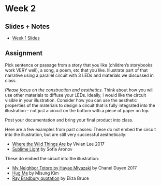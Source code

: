 # Week 2

## Slides + Notes
- [Week 1 Slides](https://docs.google.com/presentation/d/1EssNUn858oeHvLm2OuFBqYpYaAz66A5Vw-gCPwB45Bo/edit#slide=id.gc7ff0148e_0_8)

## Assignment
Pick sentence or passage from a story that you like (children’s storybooks work VERY well), a song, a poem, etc that you like. Illustrate part of that narrative using a parallel circuit with 3 LEDs and materials we discussed in class.

*Please focus on the construction and aesthetics.* Think about how you will use other materials to diffuse your LEDs. Ideally, I would like the circuit visible in your illustration. Consider how you can use the aesthetic properties of the materials to design a circuit that is fully integrated into the illustration – not just a circuit on the bottom with a piece of paper on top.

Post your documentation and bring your final product into class.

Here are a few examples from past classes:
These do not embed the circuit into the illustration, but are still very successful aesthetically:
- [Where the Wild Things Are](http://lizastark.com/compcraftfall2017/2017/09/09/170/) by Vivian Lee 2017
- [Sublime Light](http://lizastark.com/compcraftfall2016/week-2-sublime-light/) by Sofia Aronov

These do embed the circuit into the illustration:
- [My Neighbor Totoro by Hayao Miyazaki](http://lizastark.com/compcraftfall2017/2017/09/15/week-2-assignment-4/) by Chanel Duyen 2017
- [Hug Me](http://lizastark.com/compcraftfall2016/week-2-assignment_illustration-project-misung/) by Misung Kim
- [Ray Bradbury quotation](http://lizastark.com/compcraftfall2016/assignment-week-2-eliza/) by Eliza Bruce

